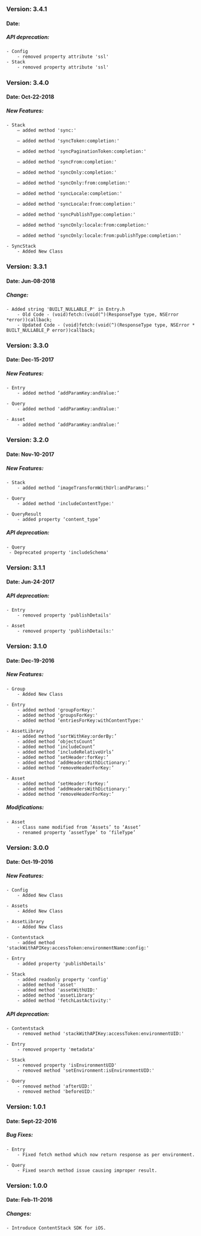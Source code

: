 ### Version: 3.4.1
#### Date: 

##### API deprecation:
    - Config
        - removed property attribute 'ssl'
    - Stack
        - removed property attribute 'ssl'

##### 
### Version: 3.4.0
#### Date: Oct-22-2018

##### New Features:
	- Stack
        – added method 'sync:'

        – added method 'syncToken:completion:'

        – added method 'syncPaginationToken:completion:'

        – added method 'syncFrom:completion:'

        – added method 'syncOnly:completion:'

        – added method 'syncOnly:from:completion:'

        – added method 'syncLocale:completion:'

        – added method 'syncLocale:from:completion:'

        – added method 'syncPublishType:completion:'

        – added method 'syncOnly:locale:from:completion:'

        – added method 'syncOnly:locale:from:publishType:completion:'

	- SyncStack
        - Added New Class

### Version: 3.3.1
#### Date: Jun-08-2018
##### Change:

    - Added string 'BUILT_NULLABLE_P' in Entry.h
        - Old Code - (void)fetch:(void(^)(ResponseType type, NSError *error))callback;
        - Updated Code - (void)fetch:(void(^)(ResponseType type, NSError * BUILT_NULLABLE_P error))callback;

### Version: 3.3.0
#### Date: Dec-15-2017

##### New Features:

    - Entry
        - added method ‘addParamKey:andValue:’

    - Query
        - added method 'addParamKey:andValue:'

    - Asset
        - added method ‘addParamKey:andValue:’


### Version: 3.2.0
#### Date: Nov-10-2017

##### New Features:

    - Stack
        - added method ‘imageTransformWithUrl:andParams:’

    - Query
        - added method 'includeContentType:'

    - QueryResult
        - added property ‘content_type’

##### API deprecation:

    - Query
	 - Deprecated property 'includeSchema'

### Version: 3.1.1
#### Date: Jun-24-2017

##### API deprecation:

    - Entry
        - removed property 'publishDetails'

    - Asset
        - removed property 'publishDetails:'

### Version: 3.1.0
#### Date: Dec-19-2016

##### New Features:

    - Group
        - Added New Class

    - Entry
        - added method 'groupForKey:'
        - added method 'groupsForKey:'
        - added method ‘entriesForKey:withContentType:'

    - AssetLibrary
        - added method ‘sortWithKey:orderBy:’
        - added method ‘objectsCount’
        - added method ‘includeCount’
        - added method ‘includeRelativeUrls’
        - added method ‘setHeader:forKey:’
        - added method ‘addHeadersWithDictionary:’
        - added method ‘removeHeaderForKey:’

    - Asset
        - added method ‘setHeader:forKey:’
        - added method ‘addHeadersWithDictionary:’
        - added method ‘removeHeaderForKey:’

##### Modifications:

    - Asset
        - Class name modified from ‘Assets’ to ‘Asset’
        - renamed property ’assetType’ to ‘fileType’ 
	
### Version: 3.0.0
#### Date: Oct-19-2016

##### New Features:

    - Config
        - Added New Class

    - Assets
        - Added New Class

    - AssetLibrary
        - Added New Class

    - Contentstack
        - added method 'stackWithAPIKey:accessToken:environmentName:config:'

    - Entry
        - added property 'publishDetails'

    - Stack
        - added readonly property 'config'
        - added method 'asset'
        - added method 'assetWithUID:'
        - added method 'assetLibrary'
        - added method 'fetchLastActivity:'
	 

##### API deprecation:

    - Contentstack
        - removed method 'stackWithAPIKey:accessToken:environmentUID:'

    - Entry
        - removed property 'metadata'

    - Stack
        - removed property 'isEnvironmentUID'
        - removed method 'setEnvironment:isEnvironmentUID:'

    - Query
        - removed method 'afterUID:'
        - removed method 'beforeUID:'


### Version: 1.0.1
#### Date: Sept-22-2016

##### Bug Fixes:

    - Entry
        - Fixed fetch method which now return response as per environment.

    - Query
        - Fixed search method issue causing improper result.


### Version: 1.0.0
#### Date: Feb-11-2016

##### Changes:
    - Introduce ContentStack SDK for iOS.
